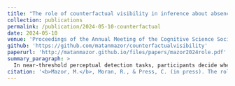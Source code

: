 ```yaml
---
title: "The role of counterfactual visibility in inference about absence"
collection: publications
permalink: /publication/2024-05-10-counterfactual
date: 2024-05-10
venue: 'Proceedings of the Annual Meeting of the Cognitive Science Society'
github: 'https://github.com/matanmazor/counterfactualvisibility'
paperurl: 'http://matanmazor.github.io/files/papers/mazor2024role.pdf'
summary_paragraph: >
  In near-threshold perceptual detection tasks, participants decide whether a faint stimulus is present or absent. Current computational models describe the decision process underlying detection decisions as symmetric, as if participants decide that a stimulus is presence once the stimulus is sufficiently visible, and decide that it absent once its absence is sufficiently visible. Here, together with [Rani](https://www.qmul.ac.uk/sbbs/staff/rani-moran.html) and [Clare](https://profiles.ucl.ac.uk/6628-clare-press), we use an occlusion manipulation to show that this description is wrong---the process is fundamentally asymmetric. Decisions about presence depend on the visibility of stimuli, but decisions about absence depend not on the visibility of their absence, but on counterfactual visibility: beliefs about the visibility of stimuli that are not in fact there.
citation: '<b>Mazor, M.</b>, Moran, R., & Press, C. (in press). The role of counterfactual visibility in inference about absence. <i>Proceedings of the Annual Meeting of the Cognitive Science Society</i>'
---
```

